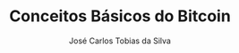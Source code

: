 ---
title: Conceitos Básicos do Bitcoin
layout: post
youtubelink: https://www.youtube.com/embed/lv3Z4IrLP90
questions: questions_test
options: options_test
author: José Carlos Tobias da Silva
subject: Criptomoeda
categories: [moeda, mercado, serviços, microeconomia]
---